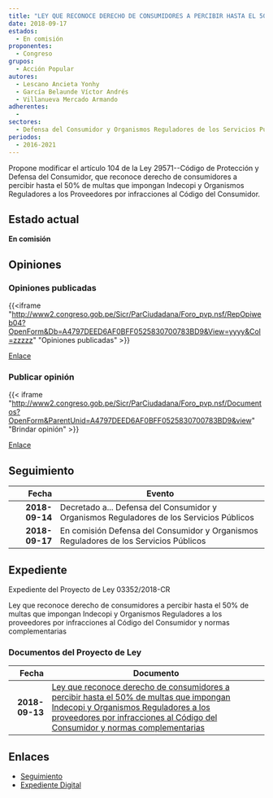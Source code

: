 ```yaml
---
title: "LEY QUE RECONOCE DERECHO DE CONSUMIDORES A PERCIBIR HASTA EL 50% DE MULTAS QUE IMPONGAN INDECOPI Y ORGANISMOS REGULADORES A LOS PROVEEDORES POR INFRACCIONES AL CÓDIGO DEL CONSUMIDOR Y NORMAS COMPLEMENTARIA"
date: 2018-09-17
estados: 
  - En comisión
proponentes: 
  - Congreso
grupos: 
  - Acción Popular
autores: 
  - Lescano Ancieta Yonhy
  - García Belaunde Víctor Andrés
  - Villanueva Mercado Armando
adherentes: 
  - 
sectores: 
  - Defensa del Consumidor y Organismos Reguladores de los Servicios Públicos
periodos: 
  - 2016-2021
---
```


Propone modificar el artículo 104 de la Ley 29571--Código de Protección y Defensa del Consumidor, que reconoce derecho de consumidores a percibir hasta el 50% de multas que impongan Indecopi y Organismos Reguladores a los Proveedores por infracciones al Código del Consumidor.


## Estado actual

**En comisión**

## Opiniones

### Opiniones publicadas

{{<iframe "http://www2.congreso.gob.pe/Sicr/ParCiudadana/Foro_pvp.nsf/RepOpiweb04?OpenForm&Db=A4797DEED6AF0BFF0525830700783BD9&View=yyyy&Col=zzzzz" "Opiniones publicadas" >}}

[Enlace](http://www2.congreso.gob.pe/Sicr/ParCiudadana/Foro_pvp.nsf/RepOpiweb04?OpenForm&Db=A4797DEED6AF0BFF0525830700783BD9&View=yyyy&Col=zzzzz)
### Publicar opinión

{{< iframe "http://www2.congreso.gob.pe/Sicr/ParCiudadana/Foro_pvp.nsf/Documentos?OpenForm&ParentUnid=A4797DEED6AF0BFF0525830700783BD9&view" "Brindar opinión" >}}

[Enlace](http://www2.congreso.gob.pe/Sicr/ParCiudadana/Foro_pvp.nsf/Documentos?OpenForm&ParentUnid=A4797DEED6AF0BFF0525830700783BD9&view)

## Seguimiento

| Fecha | Evento |
|------:|--------|
| **2018-09-14** | Decretado a... Defensa del Consumidor y Organismos Reguladores de los Servicios Públicos|
| **2018-09-17** | En comisión Defensa del Consumidor y Organismos Reguladores de los Servicios Públicos|


## Expediente

Expediente del Proyecto de Ley 03352/2018-CR

Ley que reconoce derecho de consumidores a percibir hasta el 50% de multas que impongan Indecopi y Organismos Reguladores a los proveedores por infracciones al Código del Consumidor y normas complementarias


### Documentos del Proyecto de Ley

| Fecha | Documento |
|------:|--------|
| **2018-09-13** | [Ley que reconoce derecho de consumidores a percibir hasta el 50% de multas que impongan Indecopi y Organismos Reguladores a los proveedores por infracciones al Código del Consumidor y normas complementarias](http://www.leyes.congreso.gob.pe/Documentos/2016_2021/Proyectos_de_Ley_y_de_Resoluciones_Legislativas/PL0335220180913..PDF) |

## Enlaces 

- [Seguimiento](http://www2.congreso.gob.pe/Sicr/TraDocEstProc/CLProLey2016.nsf/f7fff46988ca05b1052578e100829cc7/13405447082339800525830700599277?OpenDocument)
- [Expediente Digital](http://www2.congreso.gob.pe/Sicr/TraDocEstProc/CLProLey2016.nsf/f7fff46988ca05b1052578e100829cc7/13405447082339800525830700599277?OpenDocument&Click=05257FB7005EB655.eb71d0cf91d8294e05256cdf006b5706/$Body/0.1C6C)
